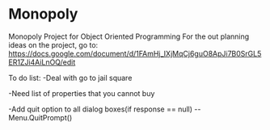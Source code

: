 # Monopoly
Monopoly Project for Object Oriented Programming
For the out planning ideas on the project, go to:
https://docs.google.com/document/d/1FAmHj_IXjMqCj6guO8ApJi7B0SrGL5ER1ZJi4AiLnOQ/edit

To do list:
-Deal with go to jail square

-Need list of properties that you cannot buy

-Add quit option to all dialog boxes(if response == null) -- Menu.QuitPrompt()
